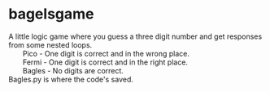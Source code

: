  # bagelsgame
A little logic game where you guess a three digit number and get responses from some nested loops.\
&emsp;&emsp;Pico   - One digit is correct and in the wrong place.\
&emsp;&emsp;Fermi  - One digit is correct and in the right place.\
&emsp;&emsp;Bagles - No digits are correct.\
Bagles.py is where the code's saved.
